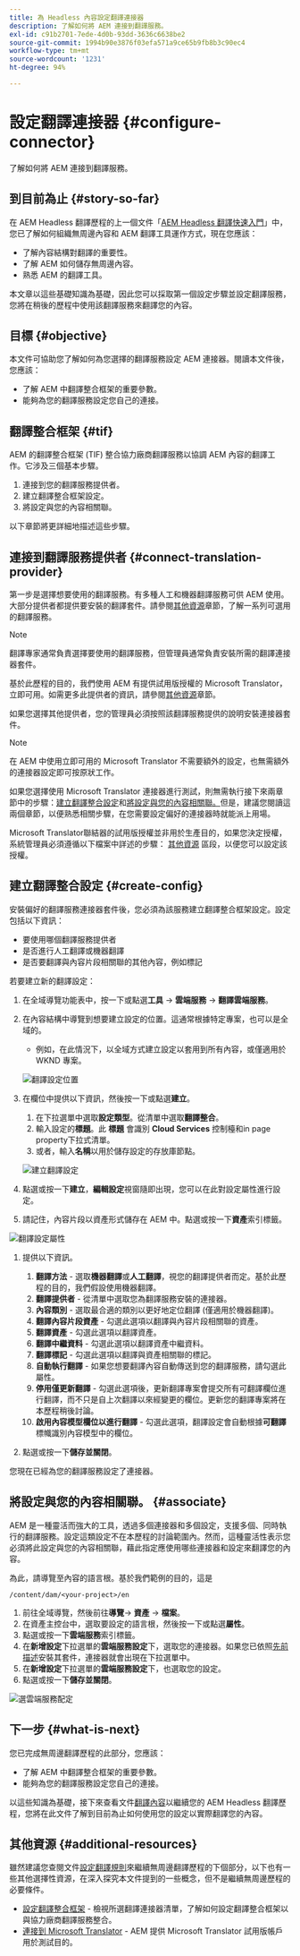 ```yaml
---
title: 為 Headless 內容設定翻譯連接器
description: 了解如何將 AEM 連接到翻譯服務。
exl-id: c91b2701-7ede-4d0b-93dd-3636c6638be2
source-git-commit: 1994b90e3876f03efa571a9ce65b9fb8b3c90ec4
workflow-type: tm+mt
source-wordcount: '1231'
ht-degree: 94%

---
```


# 設定翻譯連接器 {#configure-connector}

了解如何將 AEM 連接到翻譯服務。

## 到目前為止 {#story-so-far}

在 AEM Headless 翻譯歷程的上一個文件「[AEM Headless 翻譯快速入門](learn-about.md)」中，您已了解如何組織無周邊內容和 AEM 翻譯工具運作方式，現在您應該：

* 了解內容結構對翻譯的重要性。
* 了解 AEM 如何儲存無周邊內容。
* 熟悉 AEM 的翻譯工具。

本文章以這些基礎知識為基礎，因此您可以採取第一個設定步驟並設定翻譯服務，您將在稍後的歷程中使用該翻譯服務來翻譯您的內容。

## 目標 {#objective}

本文件可協助您了解如何為您選擇的翻譯服務設定 AEM 連接器。閱讀本文件後，您應該：

* 了解 AEM 中翻譯整合框架的重要參數。
* 能夠為您的翻譯服務設定您自己的連接。

## 翻譯整合框架 {#tif}

AEM 的翻譯整合框架 (TIF) 整合協力廠商翻譯服務以協調 AEM 內容的翻譯工作。它涉及三個基本步驟。

1. 連接到您的翻譯服務提供者。
1. 建立翻譯整合框架設定。
1. 將設定與您的內容相關聯。

以下章節將更詳細地描述這些步驟。

## 連接到翻譯服務提供者 {#connect-translation-provider}

第一步是選擇想要使用的翻譯服務。有多種人工和機器翻譯服務可供 AEM 使用。大部分提供者都提供要安裝的翻譯套件。請參閱[其他資源](#additional-resources)章節，了解一系列可選用的翻譯服務。

>[!NOTE]
>
>翻譯專家通常負責選擇要使用的翻譯服務，但管理員通常負責安裝所需的翻譯連接器套件。

基於此歷程的目的，我們使用 AEM 有提供試用版授權的 Microsoft Translator，立即可用。如需更多此提供者的資訊，請參閱[其他資源](#additional-resources)章節。

如果您選擇其他提供者，您的管理員必須按照該翻譯服務提供的說明安裝連接器套件。

>[!NOTE]
>
>在 AEM 中使用立即可用的 Microsoft Translator 不需要額外的設定，也無需額外的連接器設定即可按原狀工作。
>
>如果您選擇使用 Microsoft Translator 連接器進行測試，則無需執行接下來兩章節中的步驟：[建立翻譯整合設定](#create-config)和[將設定與您的內容相關聯。](#associate)但是，建議您閱讀這兩個章節，以便熟悉相關步驟，在您需要設定偏好的連接器時就能派上用場。
>
>Microsoft Translator聯結器的試用版授權並非用於生產目的，如果您決定授權，系統管理員必須遵循以下檔案中詳述的步驟： [其他資源](#additional-resources) 區段，以便您可以設定該授權。

## 建立翻譯整合設定 {#create-config}

安裝偏好的翻譯服務連接器套件後，您必須為該服務建立翻譯整合框架設定。設定包括以下資訊：

* 要使用哪個翻譯服務提供者
* 是否進行人工翻譯或機器翻譯
* 是否要翻譯與內容片段相關聯的其他內容，例如標記

若要建立新的翻譯設定：

1. 在全域導覽功能表中，按一下或點選&#x200B;**工具** -> **雲端服務** -> **翻譯雲端服務**。
1. 在內容結構中導覽到想要建立設定的位置。這通常根據特定專案，也可以是全域的。
   * 例如，在此情況下，以全域方式建立設定以套用到所有內容，或僅適用於 WKND 專案。

   ![翻譯設定位置](assets/translation-configuration-location.png)

1. 在欄位中提供以下資訊，然後按一下或點選&#x200B;**建立**。
   1. 在下拉選單中選取&#x200B;**設定類型**。從清單中選取&#x200B;**翻譯整合**。
   1. 輸入設定的&#x200B;**標題**。此 **標題** 會識別 **Cloud Services** 控制檯和in page property下拉式清單。
   1. 或者，輸入&#x200B;**名稱**&#x200B;以用於儲存設定的存放庫節點。

   ![建立翻譯設定](assets/create-translation-configuration.png)

1. 點選或按一下&#x200B;**建立**，**編輯設定**&#x200B;視窗隨即出現，您可以在此對設定屬性進行設定。

1. 請記住，內容片段以資產形式儲存在 AEM 中。點選或按一下&#x200B;**資產**&#x200B;索引標籤。

![翻譯設定屬性](assets/translation-configuration.png)

1. 提供以下資訊。

   1. **翻譯方法** - 選取&#x200B;**機器翻譯**&#x200B;或&#x200B;**人工翻譯**，視您的翻譯提供者而定。基於此歷程的目的，我們假設使用機器翻譯。
   1. **翻譯提供者** - 從清單中選取您為翻譯服務安裝的連接器。
   1. **內容類別** - 選取最合適的類別以更好地定位翻譯 (僅適用於機器翻譯)。
   1. **翻譯內容片段資產** - 勾選此選項以翻譯與內容片段相關聯的資產。
   1. **翻譯資產** - 勾選此選項以翻譯資產。
   1. **翻譯中繼資料** - 勾選此選項以翻譯資產中繼資料。
   1. **翻譯標記** - 勾選此選項以翻譯與資產相關聯的標記。
   1. **自動執行翻譯** - 如果您想要翻譯內容自動傳送到您的翻譯服務，請勾選此屬性。
   1. **停用僅更新翻譯** - 勾選此選項後，更新翻譯專案會提交所有可翻譯欄位進行翻譯，而不只是自上次翻譯以來經變更的欄位。更新您的翻譯專案將在本歷程稍後討論。
   1. **啟用內容模型欄位以進行翻譯** - 勾選此選項，翻譯設定會自動根據&#x200B;**可翻譯**&#x200B;標幟識別內容模型中的欄位。

1. 點選或按一下&#x200B;**儲存並關閉**。

您現在已經為您的翻譯服務設定了連接器。

## 將設定與您的內容相關聯。 {#associate}

AEM 是一種靈活而強大的工具，透過多個連接器和多個設定，支援多個、同時執行的翻譯服務。設定這類設定不在本歷程的討論範圍內。然而，這種靈活性表示您必須將此設定與您的內容相關聯，藉此指定應使用哪些連接器和設定來翻譯您的內容。

為此，請導覽至內容的語言根。基於我們範例的目的，這是

```text
/content/dam/<your-project>/en
```

1. 前往全域導覽，然後前往&#x200B;**導覽**-> **資產** -> **檔案**。
1. 在資產主控台中，選取要設定的語言根，然後按一下或點選&#x200B;**屬性**。
1. 點選或按一下&#x200B;**雲端服務**&#x200B;索引標籤。
1. 在&#x200B;**新增設定**&#x200B;下拉選單的&#x200B;**雲端服務設定**&#x200B;下，選取您的連接器。如果您已依照[先前描述](#connect-translation-provider)安裝其套件，連接器就會出現在下拉選單中。
1. 在&#x200B;**新增設定**&#x200B;下拉選單的&#x200B;**雲端服務設定**&#x200B;下，也選取您的設定。
1. 點選或按一下&#x200B;**儲存並關閉**。

![選雲端服務配定](assets/select-cloud-service-configurations.png)

## 下一步 {#what-is-next}

您已完成無周邊翻譯歷程的此部分，您應該：

* 了解 AEM 中翻譯整合框架的重要參數。
* 能夠為您的翻譯服務設定您自己的連接。

以這些知識為基礎，接下來查看文件[翻譯內容](translation-rules.md)以繼續您的 AEM Headless 翻譯歷程，您將在此文件了解到目前為止如何使用您的設定以實際翻譯您的內容。

## 其他資源 {#additional-resources}

雖然建議您查閱文件[設定翻譯規則](translation-rules.md)來繼續無周邊翻譯歷程的下個部分，以下也有一些其他選擇性資源，在深入探究本文件提到的一些概念，但不是繼續無周邊歷程的必要條件。

* [設定翻譯整合框架](/help/sites-cloud/administering/translation/integration-framework.md) - 檢視所選翻譯連接器清單，了解如何設定翻譯整合框架以與協力廠商翻譯服務整合。
* [連接到 Microsoft Translator](/help/sites-cloud/administering/translation/connect-ms-translator.md) - AEM 提供 Microsoft Translator 試用版帳戶用於測試目的。
